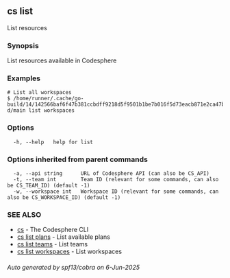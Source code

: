 ## cs list

List resources

### Synopsis

List resources available in Codesphere

### Examples

```
# List all workspaces
$ /home/runner/.cache/go-build/14/142566baf6f47b381ccbdff9218d5f9501b1be7b016f5d73eacb871e2ca47b86-d/main list workspaces
```

### Options

```
  -h, --help   help for list
```

### Options inherited from parent commands

```
  -a, --api string      URL of Codesphere API (can also be CS_API)
  -t, --team int        Team ID (relevant for some commands, can also be CS_TEAM_ID) (default -1)
  -w, --workspace int   Workspace ID (relevant for some commands, can also be CS_WORKSPACE_ID) (default -1)
```

### SEE ALSO

* [cs](cs.md)	 - The Codesphere CLI
* [cs list plans](cs_list_plans.md)	 - List available plans
* [cs list teams](cs_list_teams.md)	 - List teams
* [cs list workspaces](cs_list_workspaces.md)	 - List workspaces

###### Auto generated by spf13/cobra on 6-Jun-2025
